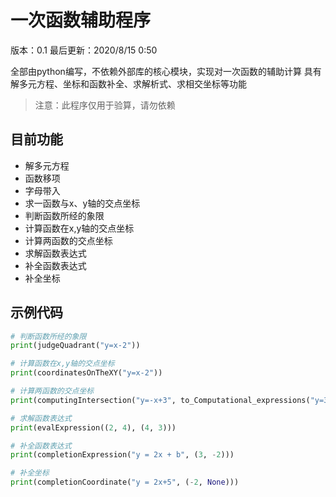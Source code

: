 # 一次函数辅助程序

版本：0.1    最后更新：2020/8/15 0:50

全部由python编写，不依赖外部库的核心模块，实现对一次函数的辅助计算
具有解多元方程、坐标和函数补全、求解析式、求相交坐标等功能

> 注意：此程序仅用于验算，请勿依赖

## 目前功能
- 解多元方程
- 函数移项
- 字母带入
- 求一函数与x、y轴的交点坐标
- 判断函数所经的象限
- 计算函数在x,y轴的交点坐标
- 计算两函数的交点坐标
- 求解函数表达式
- 补全函数表达式
- 补全坐标

## 示例代码
```python
# 判断函数所经的象限
print(judgeQuadrant("y=x-2"))

# 计算函数在x,y轴的交点坐标
print(coordinatesOnTheXY("y=x-2"))

# 计算两函数的交点坐标
print(computingIntersection("y=-x+3", to_Computational_expressions("y=3x-5")))

# 求解函数表达式
print(evalExpression((2, 4), (4, 3)))

# 补全函数表达式
print(completionExpression("y = 2x + b", (3, -2)))

# 补全坐标
print(completionCoordinate("y = 2x+5", (-2, None)))

```
